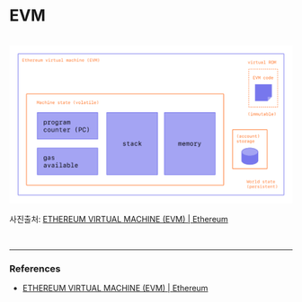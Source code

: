 # EVM

<br>

<img src="./evm.png" width="622" />

사진출처: [ETHEREUM VIRTUAL MACHINE (EVM) | Ethereum](https://ethereum.org/en/developers/docs/evm/)

<br>

---

### References

- [ETHEREUM VIRTUAL MACHINE (EVM) | Ethereum](https://ethereum.org/en/developers/docs/evm/)